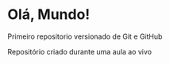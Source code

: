 # Olá, Mundo!
 Primeiro repositorio versionado de Git e GitHub

 Repositório criado durante uma aula ao vivo
